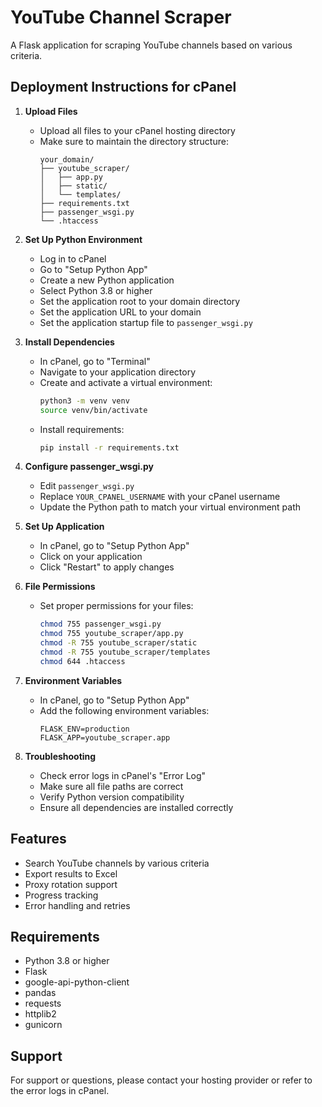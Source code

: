 # YouTube Channel Scraper

A Flask application for scraping YouTube channels based on various criteria.

## Deployment Instructions for cPanel

1. **Upload Files**
   - Upload all files to your cPanel hosting directory
   - Make sure to maintain the directory structure:
     ```
     your_domain/
     ├── youtube_scraper/
     │   ├── app.py
     │   ├── static/
     │   └── templates/
     ├── requirements.txt
     ├── passenger_wsgi.py
     └── .htaccess
     ```

2. **Set Up Python Environment**
   - Log in to cPanel
   - Go to "Setup Python App"
   - Create a new Python application
   - Select Python 3.8 or higher
   - Set the application root to your domain directory
   - Set the application URL to your domain
   - Set the application startup file to `passenger_wsgi.py`

3. **Install Dependencies**
   - In cPanel, go to "Terminal"
   - Navigate to your application directory
   - Create and activate a virtual environment:
     ```bash
     python3 -m venv venv
     source venv/bin/activate
     ```
   - Install requirements:
     ```bash
     pip install -r requirements.txt
     ```

4. **Configure passenger_wsgi.py**
   - Edit `passenger_wsgi.py`
   - Replace `YOUR_CPANEL_USERNAME` with your cPanel username
   - Update the Python path to match your virtual environment path

5. **Set Up Application**
   - In cPanel, go to "Setup Python App"
   - Click on your application
   - Click "Restart" to apply changes

6. **File Permissions**
   - Set proper permissions for your files:
     ```bash
     chmod 755 passenger_wsgi.py
     chmod 755 youtube_scraper/app.py
     chmod -R 755 youtube_scraper/static
     chmod -R 755 youtube_scraper/templates
     chmod 644 .htaccess
     ```

7. **Environment Variables**
   - In cPanel, go to "Setup Python App"
   - Add the following environment variables:
     ```
     FLASK_ENV=production
     FLASK_APP=youtube_scraper.app
     ```

8. **Troubleshooting**
   - Check error logs in cPanel's "Error Log"
   - Make sure all file paths are correct
   - Verify Python version compatibility
   - Ensure all dependencies are installed correctly

## Features
- Search YouTube channels by various criteria
- Export results to Excel
- Proxy rotation support
- Progress tracking
- Error handling and retries

## Requirements
- Python 3.8 or higher
- Flask
- google-api-python-client
- pandas
- requests
- httplib2
- gunicorn

## Support
For support or questions, please contact your hosting provider or refer to the error logs in cPanel. 